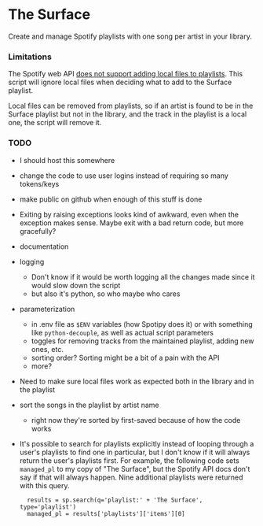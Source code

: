 # The Surface

Create and manage Spotify playlists with one song per artist in your library.


### Limitations

The Spotify web API [does not support adding local files to playlists](https://developer.spotify.com/documentation/general/guides/local-files-spotify-playlists). This script will ignore local files when deciding what to add to the Surface playlist.

Local files can be removed from playlists, so if an artist is found to be in the Surface playlist but not in the library, and the track in the playlist is a local one, the script will remove it.

### TODO

- I should host this somewhere
- change the code to use user logins instead of requiring so many tokens/keys
- make public on github when enough of this stuff is done
- Exiting by raising exceptions looks kind of awkward, even when the exception makes sense. Maybe exit with a bad
  return code, but more gracefully?
- documentation
- logging
    - Don't know if it would be worth logging all the changes made since it would slow down the script
    - but also it's python, so who maybe who cares
- parameterization
    - in .env file as `$ENV` variables (how Spotipy does it) or with something like `python-decouple`, as well as actual script parameters
    - toggles for removing tracks from the maintained playlist, adding new ones, etc.
    - sorting order? Sorting might be a bit of a pain with the API
    - more?
- Need to make sure local files work as expected both in the library and in the playlist

- sort the songs in the playlist by artist name
    - right now they're sorted by first-saved because of how the code works

- It's possible to search for playlists explicitly instead of looping through a user's playlists to find one in particular, but I don't know if it will always return the user's playlists first. For example, the following code sets `managed_pl` to my copy of "The Surface", but the Spotify API docs don't say if that will always happen. Nine additional playlists were returned with this query.

        results = sp.search(q='playlist:' + 'The Surface', type='playlist')
        managed_pl = results['playlists']['items'][0]

